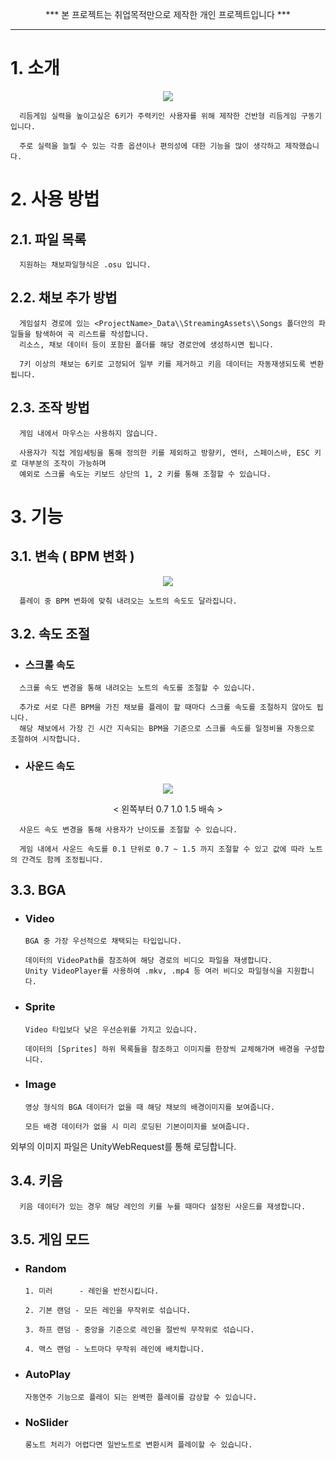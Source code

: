 
<p align="center"> *** 본 프로젝트는 취업목적만으로 제작한 개인 프로젝트입니다 ***
      
- - -
      
# 1. 소개
<p align="center"> <img src="https://user-images.githubusercontent.com/19517385/192090994-a74490b6-86d2-41c1-ac09-f3453efd69c3.gif"> 

      리듬게임 실력을 높이고싶은 6키가 주력키인 사용자를 위해 제작한 건반형 리듬게임 구동기입니다.
      
      주로 실력을 늘릴 수 있는 각종 옵션이나 편의성에 대한 기능을 많이 생각하고 제작했습니다.

# 2. 사용 방법
## 2.1. 파일 목록
      
      지원하는 채보파일형식은 .osu 입니다.
      
## 2.2. 채보 추가 방법

      게임설치 경로에 있는 <ProjectName>_Data\\StreamingAssets\\Songs 폴더안의 파일들을 탐색하여 곡 리스트를 작성합니다.
      리소스, 채보 데이터 등이 포함된 폴더를 해당 경로안에 생성하시면 됩니다.
      
      7키 이상의 채보는 6키로 고정되어 일부 키를 제거하고 키음 데이터는 자동재생되도록 변환됩니다.
      
## 2.3. 조작 방법
      
      게임 내에서 마우스는 사용하지 않습니다.
      
      사용자가 직접 게임세팅을 통해 정의한 키를 제외하고 방향키, 엔터, 스페이스바, ESC 키로 대부분의 조작이 가능하며
      예외로 스크롤 속도는 키보드 상단의 1, 2 키를 통해 조절할 수 있습니다.

# 3. 기능
## 3.1. 변속 ( BPM 변화 )
<p align="center"> <img src="https://user-images.githubusercontent.com/19517385/192090996-143422c0-63f3-4b4f-ab86-39d1c3b0af73.gif">    
            
      플레이 중 BPM 변화에 맞춰 내려오는 노트의 속도도 달라집니다.
      
## 3.2. 속도 조절
* ### 스크롤 속도
<p align="center">
      
      스크롤 속도 변경을 통해 내려오는 노트의 속도를 조절할 수 있습니다.
      
      추가로 서로 다른 BPM을 가진 채보를 플레이 할 때마다 스크롤 속도를 조절하지 않아도 됩니다.
      해당 채보에서 가장 긴 시간 지속되는 BPM을 기준으로 스크롤 속도를 일정비율 자동으로 조절하여 시작합니다.
      
* ### 사운드 속도
<p align="center"> <img src="https://user-images.githubusercontent.com/19517385/192102583-13d6f6a2-4513-43c0-b0ff-0c9246b72707.gif">
<p align="center"> < 왼쪽부터 0.7  1.0  1.5 배속 >
                
      사운드 속도 변경을 통해 사용자가 난이도를 조절할 수 있습니다.
    
      게임 내에서 사운드 속도를 0.1 단위로 0.7 ~ 1.5 까지 조절할 수 있고 값에 따라 노트의 간격도 함께 조정됩니다.
    
## 3.3. BGA
* ### Video
        
      BGA 중 가장 우선적으로 채택되는 타입입니다.
      
      데이터의 VideoPath를 참조하여 해당 경로의 비디오 파일을 재생합니다.
      Unity VideoPlayer를 사용하여 .mkv, .mp4 등 여러 비디오 파일형식을 지원합니다.
                     
* ### Sprite
      
      Video 타입보다 낮은 우선순위를 가지고 있습니다.
      
      데이터의 [Sprites] 하위 목록들을 참조하고 이미지를 한장씩 교체해가며 배경을 구성합니다.
              
* ### Image
      
      영상 형식의 BGA 데이터가 없을 때 해당 채보의 배경이미지를 보여줍니다.
      
      모든 배경 데이터가 없을 시 미리 로딩된 기본이미지를 보여줍니다.

외부의 이미지 파일은 UnityWebRequest를 통해 로딩합니다.

## 3.4. 키음
      
      키음 데이터가 있는 경우 해당 레인의 키를 누를 때마다 설정된 사운드를 재생합니다.

## 3.5. 게임 모드
* ### Random

      1. 미러      - 레인을 반전시킵니다.

      2. 기본 랜덤 - 모든 레인을 무작위로 섞습니다.
      
      3. 하프 랜덤 - 중앙을 기준으로 레인을 절반씩 무작위로 섞습니다.
      
      4. 맥스 랜덤 - 노트마다 무작위 레인에 배치합니다.

* ### AutoPlay
      
      자동연주 기능으로 플레이 되는 완벽한 플레이를 감상할 수 있습니다.
      
* ### NoSlider
      
      롱노트 처리가 어렵다면 일반노트로 변환시켜 플레이할 수 있습니다.
